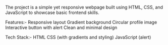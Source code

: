 The project is a simple yet responsive webpage built using HTML, CSS, and JavaScript to showcase basic frontend skills.

Features:-
Responsive layout
Gradient background
Circular profile image
Interactive button with alert
Clean and minimal design

Tech Stack:-
HTML
CSS (with gradients and styling)
JavaScript (alert)

